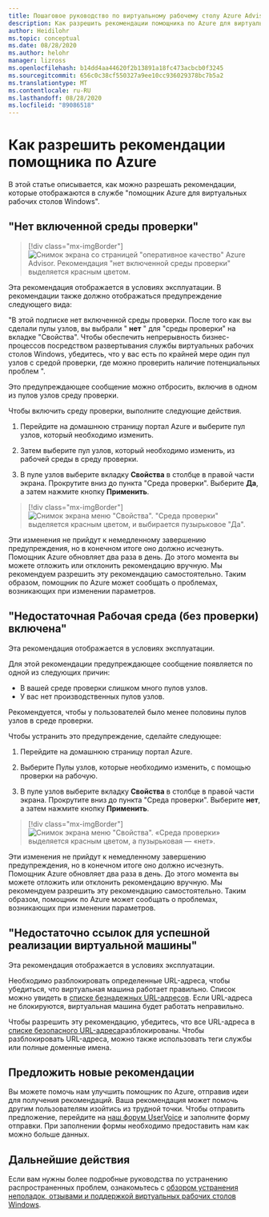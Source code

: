 ```yaml
---
title: Пошаговое руководство по виртуальному рабочему столу Azure Advisor — Azure
description: Как разрешить рекомендации помощника по Azure для виртуальных рабочих столов Windows.
author: Heidilohr
ms.topic: conceptual
ms.date: 08/28/2020
ms.author: helohr
manager: lizross
ms.openlocfilehash: b14dd4aa44620f2b13891a18fc473acbcb0f3245
ms.sourcegitcommit: 656c0c38cf550327a9ee10cc936029378bc7b5a2
ms.translationtype: MT
ms.contentlocale: ru-RU
ms.lasthandoff: 08/28/2020
ms.locfileid: "89086518"
---
```

# <a name="how-to-resolve-azure-advisor-recommendations"></a>Как разрешить рекомендации помощника по Azure

В этой статье описывается, как можно разрешать рекомендации, которые отображаются в службе "помощник Azure для виртуальных рабочих столов Windows".

## <a name="no-validation-environment-enabled"></a>"Нет включенной среды проверки"

>[!div class="mx-imgBorder"]
>![Снимок экрана со страницей "оперативное качество" Azure Advisor. Рекомендация "нет включенной среды проверки" выделяется красным цветом.](media/no-validation-environment.png)

Эта рекомендация отображается в условиях эксплуатации. В рекомендации также должно отображаться предупреждение следующего вида:

"В этой подписке нет включенной среды проверки. После того как вы сделали пулы узлов, вы выбрали " **нет** " для "среды проверки" на вкладке "Свойства". Чтобы обеспечить непрерывность бизнес-процессов посредством развертывания службы виртуальных рабочих столов Windows, убедитесь, что у вас есть по крайней мере один пул узлов с средой проверки, где можно проверить наличие потенциальных проблем ".

Это предупреждающее сообщение можно отбросить, включив в одном из пулов узлов среду проверки.

Чтобы включить среду проверки, выполните следующие действия.

1. Перейдите на домашнюю страницу портал Azure и выберите пул узлов, который необходимо изменить.

2. Затем выберите пул узлов, который необходимо изменить, из рабочей среды в среду проверки.

3. В пуле узлов выберите вкладку **Свойства** в столбце в правой части экрана. Прокрутите вниз до пункта "Среда проверки". Выберите **Да**, а затем нажмите кнопку **Применить**.

>[!div class="mx-imgBorder"]
>![Снимок экрана меню "Свойства". "Среда проверки" выделяется красным цветом, и выбирается пузырьковое "Да".](media/validation-yes.png)

Эти изменения не прийдут к немедленному завершению предупреждения, но в конечном итоге оно должно исчезнуть. Помощник Azure обновляет два раза в день. До этого момента вы можете отложить или отклонить рекомендацию вручную. Мы рекомендуем разрешить эту рекомендацию самостоятельно. Таким образом, помощник по Azure может сообщать о проблемах, возникающих при изменении параметров.

## <a name="not-enough-production-non-validation-environments-enabled"></a>"Недостаточная Рабочая среда (без проверки) включена"

Эта рекомендация отображается в условиях эксплуатации.

Для этой рекомендации предупреждающее сообщение появляется по одной из следующих причин:

- В вашей среде проверки слишком много пулов узлов.
- У вас нет производственных пулов узлов.

Рекомендуется, чтобы у пользователей было менее половины пулов узлов в среде проверки.

Чтобы устранить это предупреждение, сделайте следующее:

1. Перейдите на домашнюю страницу портал Azure.

2. Выберите Пулы узлов, которые необходимо изменить, с помощью проверки на рабочую.

3. В пуле узлов выберите вкладку **Свойства** в столбце в правой части экрана. Прокрутите вниз до пункта "Среда проверки". Выберите **нет**, а затем нажмите кнопку **Применить**.

>[!div class="mx-imgBorder"]
>![Снимок экрана меню "Свойства". «Среда проверки» выделяется красным цветом, а пузырьковая — «нет».](media/validation-no.png)

Эти изменения не прийдут к немедленному завершению предупреждения, но в конечном итоге оно должно исчезнуть. Помощник Azure обновляет два раза в день. До этого момента вы можете отложить или отклонить рекомендацию вручную. Мы рекомендуем разрешить эту рекомендацию самостоятельно. Таким образом, помощник по Azure может сообщать о проблемах, возникающих при изменении параметров.

## <a name="not-enough-links-are-unblocked-to-successfully-implement-your-vm"></a>"Недостаточно ссылок для успешной реализации виртуальной машины"

Эта рекомендация отображается в условиях эксплуатации.

Необходимо разблокировать определенные URL-адреса, чтобы убедиться, что виртуальная машина работает правильно. Список можно увидеть в [списке безнадежных URL-адресов](safe-url-list.md). Если URL-адреса не блокируются, виртуальная машина будет работать неправильно.

Чтобы разрешить эту рекомендацию, убедитесь, что все URL-адреса в [списке безопасного URL-адреса](safe-url-list.md)разблокированы. Чтобы разблокировать URL-адреса, можно также использовать теги службы или полные доменные имена.

## <a name="propose-new-recommendations"></a>Предложить новые рекомендации

Вы можете помочь нам улучшить помощник по Azure, отправив идеи для получения рекомендаций. Ваша рекомендация может помочь другим пользователям изойтись из трудной точки. Чтобы отправить предложение, перейдите на [наш форум UserVoice](https://windowsvirtualdesktop.uservoice.com/forums/930847-azure-advisor-recommendations) и заполните форму отправки. При заполнении формы необходимо предоставить нам как можно больше данных.

## <a name="next-steps"></a>Дальнейшие действия

Если вам нужны более подробные руководства по устранению распространенных проблем, ознакомьтесь с [обзором устранения неполадок, отзывами и поддержкой виртуальных рабочих столов Windows](troubleshoot-set-up-overview.md).